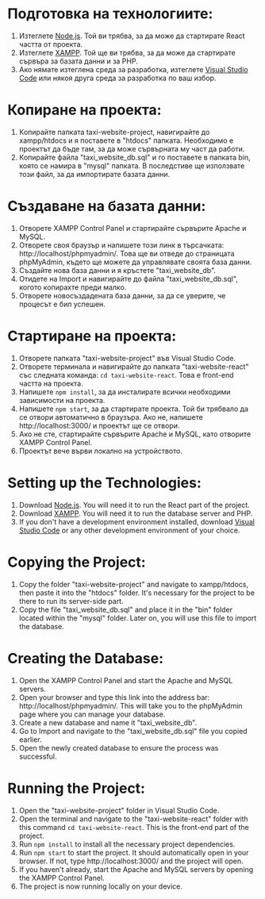 # Подготовка на технологиите:
  1. Изтеглете [Node.js](https://nodejs.org/en/download). Той ви трябва, за да може да стартирате React частта от проекта.
  2. Изтеглете [XAMPP](https://www.apachefriends.org/download.html). Той ще ви трябва, за да може да стартирате сървъра за базата данни и за PHP.
  3. Ако нямате изтеглена среда за разработка, изтеглете [Visual Studio Code](https://code.visualstudio.com/download) или някоя друга среда за разработка по ваш избор.

# Копиране на проекта:
  1. Копирайте папката taxi-website-project, навигирайте до xampp/htdocs и я поставете в "htdocs" папката. Необходимо е проектът да бъде там, за да може сървърната му част да работи.
  2. Копирайте файла "taxi_website_db.sql" и го поставете в папката bin, която се намира в "mysql" папката. В последстиве ще използвате този файл, за да импортирате базата данни.

# Създаване на базата данни:
  1. Отворете XAMPP Control Panel и стартирайте сървърите Apache и MySQL.
  2. Отворете своя браузър и напишете този линк в търсачката: http://localhost/phpmyadmin/. Това ще ви отведе до страницата phpMyAdmin, където ще можете да управлявате своята база данни.
  3. Създайте нова база данни и я кръстете "taxi_website_db".
  4. Отидете на Import и навигирайте до файла "taxi_website_db.sql", когото копирахте преди малко.
  5. Отворете новосъздадената база данни, за да се уверите, че процесът е бил успешен.

# Стартиране на проекта:
  1. Отворете папката "taxi-website-project" във Visual Studio Code.
  2. Отворете терминала и навигирайте до папката "taxi-website-react" със следната команда: `cd taxi-website-react`. Това е front-end частта на проекта.
  3. Напишете `npm install`, за да инсталирате всички необходими зависимости на проекта.
  4. Напишете `npm start`, за да стартирате проекта. Той би трябвало да се отвори автоматично в браузъра. Ако не, напишете http://localhost:3000/ и проектът ще се отвори.
  5. Ако не сте, стартирайте сървърите Apache и MySQL, като отворите XAMPP Control Panel.
  6. Проектът вече върви локално на устройството.


# Setting up the Technologies:
  1. Download [Node.js](https://nodejs.org/en/download). You will need it to run the React part of the project.
  2. Download [XAMPP](https://www.apachefriends.org/download.html). You will need it to run the database server and PHP.
  3. If you don't have a development environment installed, download [Visual Studio Code](https://code.visualstudio.com/download) or any other development environment of your choice.

# Copying the Project:
  1. Copy the folder "taxi-website-project" and navigate to xampp/htdocs, then paste it into the "htdocs" folder. It's necessary for the project to be there to run its server-side part.
  2. Copy the file "taxi_website_db.sql" and place it in the "bin" folder located within the "mysql" folder. Later on, you will use this file to import the database.

# Creating the Database:
  1. Open the XAMPP Control Panel and start the Apache and MySQL servers.
  2. Open your browser and type this link into the address bar: http://localhost/phpmyadmin/. This will take you to the phpMyAdmin page where you can manage your database.
  3. Create a new database and name it "taxi_website_db".
  4. Go to Import and navigate to the "taxi_website_db.sql" file you copied earlier.
  5. Open the newly created database to ensure the process was successful.

# Running the Project:
  1. Open the "taxi-website-project" folder in Visual Studio Code.
  2. Open the terminal and navigate to the "taxi-website-react" folder with this command `cd taxi-website-react`. This is the front-end part of the project.
  3. Run `npm install` to install all the necessary project dependencies.
  4. Run `npm start` to start the project. It should automatically open in your browser. If not, type http://localhost:3000/ and the project will open.
  5. If you haven't already, start the Apache and MySQL servers by opening the XAMPP Control Panel.
  6. The project is now running locally on your device.